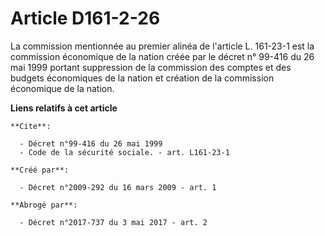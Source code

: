 # Article D161-2-26

La commission mentionnée au premier alinéa de l'article L. 161-23-1 est la commission économique de la nation créée par le
décret n° 99-416 du 26 mai 1999 portant suppression de la commission des comptes et des budgets économiques de la nation et
création de la commission économique de la nation.

**Liens relatifs à cet article**

	**Cite**:

	  - Décret n°99-416 du 26 mai 1999
	  - Code de la sécurité sociale. - art. L161-23-1

	**Créé par**:

	  - Décret n°2009-292 du 16 mars 2009 - art. 1

	**Abrogé par**:

	  - Décret n°2017-737 du 3 mai 2017 - art. 2
